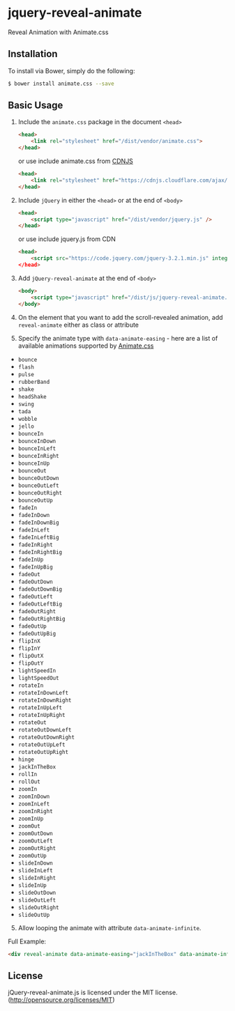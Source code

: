 # jquery-reveal-animate
Reveal Animation with Animate.css

## Installation

To install via Bower, simply do the following:

```bash
$ bower install animate.css --save
```


## Basic Usage

1. Include the `animate.css` package in the document `<head>`

	```html
 	<head>
    	<link rel="stylesheet" href="/dist/vendor/animate.css">
  	</head>
  	```

  	or use include animate.css from [CDNJS](https://cdnjs.com/libraries/animate.css)

  	```html
  	<head>
    	<link rel="stylesheet" href="https://cdnjs.cloudflare.com/ajax/libs/animate.css/3.5.2/animate.min.css">
  	</head>
  	```

2. Include `jQuery` in either the `<head>` or at the end of `<body>`
	```html
 	<head>
    	<script type="javascript" href="/dist/vendor/jquery.js" />
  	</head>
  	```

  	or use include jquery.js from CDN

  	```html
  	<head>
    	<script src="https://code.jquery.com/jquery-3.2.1.min.js" integrity="sha256-hwg4gsxgFZhOsEEamdOYGBf13FyQuiTwlAQgxVSNgt4=" crossorigin="anonymous"></script
  	</head>
  	```

3. Add `jQuery-reveal-animate` at the end of `<body>`
	```html
 	<body>
    	<script type="javascript" href="/dist/js/jquery-reveal-animate.min.js" />
  	</body>
  	```

3. On the element that you want to add the scroll-revealed animation, add `reveal-animate` either as class or attribute

4. Specify the animate type with `data-animate-easing` - here are a list of available animations supported by [Animate.css](https://github.com/daneden/animate.css/tree/3.5.2)
  * `bounce`
  * `flash`
  * `pulse`
  * `rubberBand`
  * `shake`
  * `headShake`
  * `swing`
  * `tada`
  * `wobble`
  * `jello`
  * `bounceIn`
  * `bounceInDown`
  * `bounceInLeft`
  * `bounceInRight`
  * `bounceInUp`
  * `bounceOut`
  * `bounceOutDown`
  * `bounceOutLeft`
  * `bounceOutRight`
  * `bounceOutUp`
  * `fadeIn`
  * `fadeInDown`
  * `fadeInDownBig`
  * `fadeInLeft`
  * `fadeInLeftBig`
  * `fadeInRight`
  * `fadeInRightBig`
  * `fadeInUp`
  * `fadeInUpBig`
  * `fadeOut`
  * `fadeOutDown`
  * `fadeOutDownBig`
  * `fadeOutLeft`
  * `fadeOutLeftBig`
  * `fadeOutRight`
  * `fadeOutRightBig`
  * `fadeOutUp`
  * `fadeOutUpBig`
  * `flipInX`
  * `flipInY`
  * `flipOutX`
  * `flipOutY`
  * `lightSpeedIn`
  * `lightSpeedOut`
  * `rotateIn`
  * `rotateInDownLeft`
  * `rotateInDownRight`
  * `rotateInUpLeft`
  * `rotateInUpRight`
  * `rotateOut`
  * `rotateOutDownLeft`
  * `rotateOutDownRight`
  * `rotateOutUpLeft`
  * `rotateOutUpRight`
  * `hinge`
  * `jackInTheBox`
  * `rollIn`
  * `rollOut`
  * `zoomIn`
  * `zoomInDown`
  * `zoomInLeft`
  * `zoomInRight`
  * `zoomInUp`
  * `zoomOut`
  * `zoomOutDown`
  * `zoomOutLeft`
  * `zoomOutRight`
  * `zoomOutUp`
  * `slideInDown`
  * `slideInLeft`
  * `slideInRight`
  * `slideInUp`
  * `slideOutDown`
  * `slideOutLeft`
  * `slideOutRight`
  * `slideOutUp`

5. Allow looping the animate with attribute `data-animate-infinite`. 
	

Full Example:


```html
<div reveal-animate data-animate-easing="jackInTheBox" data-animate-infinite="true"> ...DEMO DATA </div>
```

## License
jQuery-reveal-animate.js is licensed under the MIT license. (http://opensource.org/licenses/MIT)